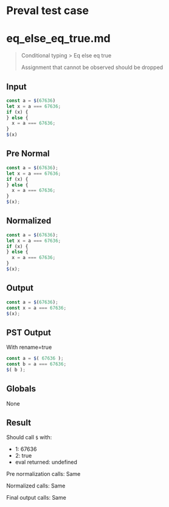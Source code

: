 # Preval test case

# eq_else_eq_true.md

> Conditional typing > Eq else eq true
>
> Assignment that cannot be observed should be dropped

## Input

`````js filename=intro
const a = $(67636)
let x = a === 67636;
if (x) {
} else {
  x = a === 67636;
}
$(x)
`````

## Pre Normal


`````js filename=intro
const a = $(67636);
let x = a === 67636;
if (x) {
} else {
  x = a === 67636;
}
$(x);
`````

## Normalized


`````js filename=intro
const a = $(67636);
let x = a === 67636;
if (x) {
} else {
  x = a === 67636;
}
$(x);
`````

## Output


`````js filename=intro
const a = $(67636);
const x = a === 67636;
$(x);
`````

## PST Output

With rename=true

`````js filename=intro
const a = $( 67636 );
const b = a === 67636;
$( b );
`````

## Globals

None

## Result

Should call `$` with:
 - 1: 67636
 - 2: true
 - eval returned: undefined

Pre normalization calls: Same

Normalized calls: Same

Final output calls: Same
